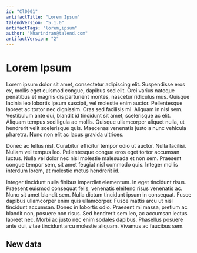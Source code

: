 ```yaml
---
id: "Cl0001"
artifactTitle: "Lorem Ipsum"
talendVersion: "5.1.0"
artifactTags: "lorem,ipsum"
author: "kharindran@talend.com"
artifactVersion: "2"
---
```


# Lorem Ipsum

Lorem ipsum dolor sit amet, consectetur adipiscing elit. Suspendisse eros ex, mollis eget euismod congue, dapibus sed elit. Orci varius natoque penatibus et magnis dis parturient montes, nascetur ridiculus mus. Quisque lacinia leo lobortis ipsum suscipit, vel molestie enim auctor. Pellentesque laoreet ac tortor nec dignissim. Cras sed facilisis mi. Aliquam in nisl sem. Vestibulum ante dui, blandit id tincidunt sit amet, scelerisque ac elit. Aliquam tempus sed ligula ac mollis. Quisque ullamcorper aliquet nulla, ut hendrerit velit scelerisque quis. Maecenas venenatis justo a nunc vehicula pharetra. Nunc non elit ac lacus gravida ultrices.

Donec ac tellus nisl. Curabitur efficitur tempor odio ut auctor. Nulla facilisi. Nullam vel tempus leo. Pellentesque congue eros eget tortor accumsan luctus. Nulla vel dolor nec nisl molestie malesuada et non sem. Praesent congue tempor sem, sit amet feugiat nisl commodo quis. Integer mollis interdum lorem, at molestie metus hendrerit id.

Integer tincidunt nulla finibus imperdiet elementum. In eget tincidunt risus. Praesent euismod consequat felis, venenatis eleifend risus venenatis ac. Nunc sit amet blandit sem. Nulla dictum tincidunt ipsum in consequat. Fusce dapibus ullamcorper enim quis ullamcorper. Fusce mattis arcu ut nisl tincidunt accumsan. Donec in lobortis odio. Praesent mi massa, pretium ac blandit non, posuere non risus. Sed hendrerit sem leo, ac accumsan lectus laoreet nec. Morbi ac justo nec enim sodales dapibus. Phasellus posuere ante dui, vitae tincidunt arcu molestie aliquam. Vivamus ac faucibus sem.

## New data